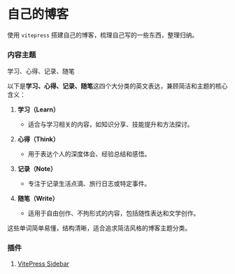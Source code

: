 # 自己的博客
使用 `vitepress` 搭建自己的博客，梳理自己写的一些东西，整理归纳。 

### 内容主题
学习、心得、记录、随笔

以下是**学习、心得、记录、随笔**这四个大分类的英文表达，兼顾简洁和主题的核心含义：  

1. **学习（Learn）**  
   - 适合与学习相关的内容，如知识分享、技能提升和方法探讨。  

2. **心得（Think）**  
   - 用于表达个人的深度体会、经验总结和感悟。  

3. **记录（Note）**  
   - 专注于记录生活点滴、旅行日志或特定事件。  

4. **随笔（Write）**  
   - 适用于自由创作、不拘形式的内容，包括随性表达和文学创作。  

这些单词简单易懂，结构清晰，适合追求简洁风格的博客主题分类。


### 插件

1. [VitePress Sidebar ](https://vitepress-sidebar.cdget.com/)